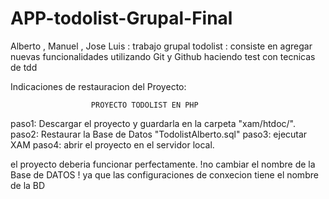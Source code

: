 # APP-todolist-Grupal-Final
Alberto , Manuel , Jose Luis : trabajo grupal todolist : consiste en agregar nuevas funcionalidades utilizando Git y Github haciendo test con tecnicas de tdd


Indicaciones de restauracion del Proyecto: 
    
                      PROYECTO TODOLIST EN PHP 
                      
  paso1: Descargar el proyecto y guardarla en la carpeta "xam/htdoc/". 
  paso2: Restaurar la Base de Datos "TodolistAlberto.sql"
  paso3: ejecutar XAM 
  paso4: abrir el proyecto en el servidor local.
  
  el proyecto deberia funcionar perfectamente. !no cambiar el nombre de la Base de DATOS !
  ya que las configuraciones de conxecion tiene el nombre de la BD
